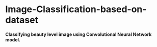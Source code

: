 # Image-Classification-based-on-dataset
#### Classifying beauty level image using Convolutional Neural Network model.
